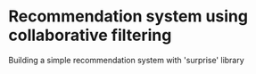 # Recommendation system using collaborative filtering
Building a simple recommendation system with 'surprise' library
